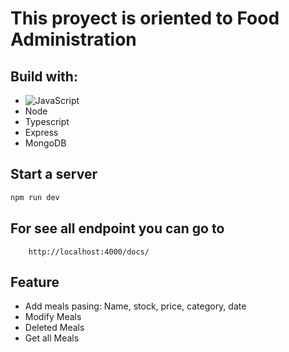 # This proyect is oriented to Food Administration

## Build with:
- ![JavaScript](https://es.wikipedia.org/wiki/Archivo:JavaScript-logo.png) 
- Node
- Typescript
- Express 
- MongoDB  

## Start a server
```bash
npm run dev
```

## For see all endpoint you can go to
```
    http://localhost:4000/docs/
```
## Feature
- Add meals pasing: Name, stock, price, category, date
- Modify Meals 
- Deleted Meals
- Get all Meals
